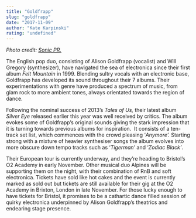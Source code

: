 ```yaml
---
title: "Goldfrapp"
slug: "goldfrapp"
date: "2017-11-09"
author: "Kate Karpinski"
rating: "undefined"
---
```


_Photo credit: [Sonic PR.](http://sonicpr.co.uk/artists/goldfrapp/)_

The English pop duo, consisting of Alison Goldfrapp (vocalist) and Will Gregory (synthesizer), have navigated the sea of electronica since their first album _Felt Mountain_ in 1999. Blending sultry vocals with an electronic base, Goldfrapp has developed its sound throughout their 7 albums. Their experimentations with genre have produced a spectrum of music, from glam rock to more ambient tones, always orientated towards the region of dance.

Following the nominal success of 2013’s _Tales of Us,_ their latest album _Silver Eye_ released earlier this year was well received by critics. The album evokes some of Goldfrapp’s original sounds giving the stark impression that it is turning towards previous albums for inspiration.  It consists of a ten-track set list, which commences with the crowd pleasing ‘_Anymore’._ Starting strong with a mixture of heavier synthesiser songs the album evolves into more obscure down tempo tracks such as ‘_Tigerman’_ and ‘_Zodiac Black’_.

Their European tour is currently underway, and they’re heading to Bristol’s O2 Academy in early November. Other musical duo Alpines will be supporting them on the night, with their combination of RnB and soft electronica. Tickets have sold like hot cakes and the event is currently marked as sold out but tickets are still available for their gig at the O2 Academy in Brixton, London in late November. For those lucky enough to have tickets for Bristol, it promises to be a cathartic dance filled session of quirky electronica underpinned by Alison Goldfrapp’s theatrics and endearing stage presence.
